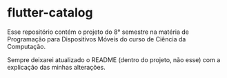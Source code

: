 # flutter-catalog
Esse repositório contém o projeto do 8° semestre na matéria de Programação para Dispositivos Móveis do curso de Ciência da Computação.

Sempre deixarei atualizado o README (dentro do projeto, não esse) com a explicação das minhas alterações.
